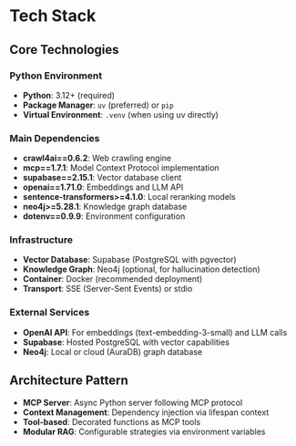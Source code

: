 # Tech Stack

## Core Technologies

### Python Environment
- **Python**: 3.12+ (required)
- **Package Manager**: `uv` (preferred) or `pip`
- **Virtual Environment**: `.venv` (when using uv directly)

### Main Dependencies
- **crawl4ai==0.6.2**: Web crawling engine
- **mcp==1.7.1**: Model Context Protocol implementation
- **supabase==2.15.1**: Vector database client
- **openai==1.71.0**: Embeddings and LLM API
- **sentence-transformers>=4.1.0**: Local reranking models
- **neo4j>=5.28.1**: Knowledge graph database
- **dotenv==0.9.9**: Environment configuration

### Infrastructure
- **Vector Database**: Supabase (PostgreSQL with pgvector)
- **Knowledge Graph**: Neo4j (optional, for hallucination detection)
- **Container**: Docker (recommended deployment)
- **Transport**: SSE (Server-Sent Events) or stdio

### External Services
- **OpenAI API**: For embeddings (text-embedding-3-small) and LLM calls
- **Supabase**: Hosted PostgreSQL with vector capabilities
- **Neo4j**: Local or cloud (AuraDB) graph database

## Architecture Pattern
- **MCP Server**: Async Python server following MCP protocol
- **Context Management**: Dependency injection via lifespan context
- **Tool-based**: Decorated functions as MCP tools
- **Modular RAG**: Configurable strategies via environment variables
